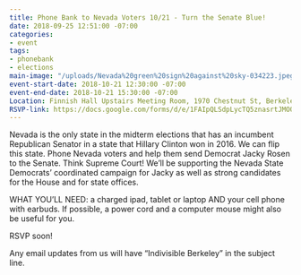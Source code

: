 ```yaml
---
title: Phone Bank to Nevada Voters 10/21 - Turn the Senate Blue!
date: 2018-09-25 12:51:00 -07:00
categories:
- event
tags:
- phonebank
- elections
main-image: "/uploads/Nevada%20green%20sign%20against%20sky-034223.jpeg"
event-start-date: 2018-10-21 12:30:00 -07:00
event-end-date: 2018-10-21 15:30:00 -07:00
Location: Finnish Hall Upstairs Meeting Room, 1970 Chestnut St, Berkeley
RSVP-link: https://docs.google.com/forms/d/e/1FAIpQLSdpLycTQ5znasrtJMOQUQIDPlnDdhr0xKm4LLvsbWen5H7AHA/viewform
---
```


Nevada is the only state in the midterm elections that has an incumbent Republican Senator in a state that Hillary Clinton won in 2016. We can flip this state. Phone Nevada voters and help them send Democrat Jacky Rosen to the Senate. Think Supreme Court! We’ll be supporting the Nevada State Democrats’ coordinated campaign for Jacky as well as strong candidates for the House and for state offices.

WHAT YOU’LL NEED: a charged ipad, tablet or laptop AND your cell phone with earbuds. If possible, a power cord and a computer mouse might also be useful for you.

RSVP soon!

Any email updates from us will have “Indivisible Berkeley” in the subject line.